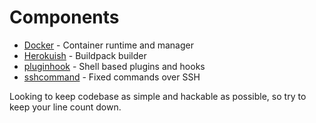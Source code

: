 # Components

 * [Docker](https://github.com/dotcloud/docker) - Container runtime and manager
 * [Herokuish](https://github.com/gliderlabs/herokuish) - Buildpack builder
 * [pluginhook](https://github.com/progrium/pluginhook) - Shell based plugins and hooks
 * [sshcommand](https://github.com/progrium/sshcommand) - Fixed commands over SSH

Looking to keep codebase as simple and hackable as possible, so try to keep your line count down.
